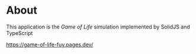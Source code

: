 # About 

This application is the *Game of Life* simulation implemented by SolidJS and TypeScript

https://game-of-life-fuy.pages.dev/
